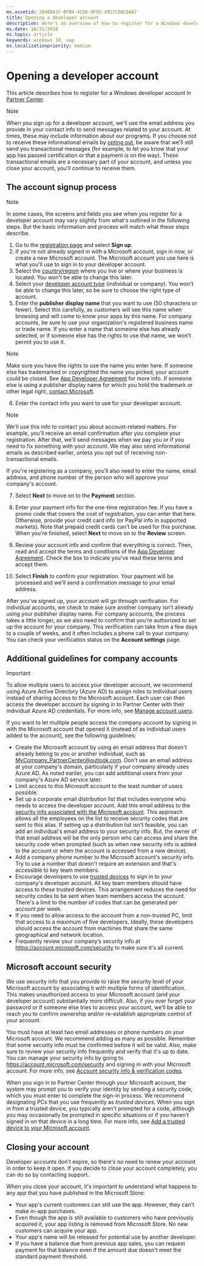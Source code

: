 ```yaml
---
ms.assetid: 284EBA1F-BFB4-4CDA-9F05-4927CDACDAA7
title: Opening a developer account
description: Here's an overview of how to register for a Windows developer account for Microsoft Store and other Microsoft programs in Partner Center.
ms.date: 10/31/2018
ms.topic: article
keywords: windows 10, uwp
ms.localizationpriority: medium
---
```

# Opening a developer account

This article describes how to register for a Windows developer account in [Partner Center](https://partner.microsoft.com/dashboard).

> [!NOTE]
> When you sign up for a developer account, we'll use the email address you provide in your contact info to send messages related to your account. At times, these may include information about our programs. If you choose not to receive these informational emails by [opting out](https://go.microsoft.com/fwlink/p/?LinkId=533280), be aware that we'll still send you transactional messages (for example, to let you know that your app has passed certification or that a payment is on the way). These transactional emails are a necessary part of your account, and unless you close your account, you'll continue to receive them.

## The account signup process

> [!NOTE]
> In some cases, the screens and fields you see when you register for a developer account may vary slightly from what's outlined in the following steps. But the basic information and process will match what these steps describe.

1.  Go to the [registration page](https://go.microsoft.com/fwlink/p/?LinkId=615100) and select **Sign up**.
2.  If you're not already signed in with a Microsoft account, sign in now, or create a new Microsoft account. The Microsoft account you use here is what you'll use to sign in to your developer account.
3.  Select the [country/region](account-types-locations-and-fees.md#developer-account-and-app-submission-markets) where you live or where your business is located. You won't be able to change this later.
4.  Select your [developer account type](account-types-locations-and-fees.md) (individual or company). You won't be able to change this later, so be sure to choose the right type of account.
5.  Enter the **publisher display name** that you want to use (50 characters or fewer). Select this carefully, as customers will see this name when browsing and will come to know your apps by this name. For company accounts, be sure to use your organization's registered business name or trade name. If you enter a name that someone else has already selected, or if someone else has the rights to use that name, we won't permit you to use it.

   > [!NOTE]
   > Make sure you have the rights to use the name you enter here. If someone else has trademarked or copyrighted the name you picked, your account could be closed. See [App Developer Agreement](https://docs.microsoft.com/legal/windows/agreements/app-developer-agreement) for more info. If someone else is using a publisher display name for which you hold the trademark or other legal right, [contact Microsoft](https://go.microsoft.com/fwlink/p/?LinkId=233777).    

6.  Enter the contact info you want to use for your developer account.

   > [!NOTE]
   > We'll use this info to contact you about account-related matters. For example, you'll receive an email confirmation after you complete your registration. After that, we'll send messages when we pay you or if you need to fix something with your account. We may also send informational emails as described earlier, unless you opt out of receiving non-transactional emails.

   If you're registering as a company, you'll also need to enter the name, email address, and phone number of the person who will approve your company's account.

7.  Select **Next** to move on to the **Payment** section.

8.  Enter your payment info for the one-time registration fee. If you have a promo code that covers the cost of registration, you can enter that here. Otherwise, provide your credit card info (or PayPal info in supported markets). Note that prepaid credit cards can't be used for this purchase. When you're finished, select **Next** to move on to the **Review** screen.

9.  Review your account info and confirm that everything is correct. Then, read and accept the terms and conditions of the [App Developer Agreement](https://docs.microsoft.com/legal/windows/agreements/app-developer-agreement). Check the box to indicate you've read these terms and accept them.

10.  Select **Finish** to confirm your registration. Your payment will be processed and we'll send a confirmation message to your email address.

After you've signed up, your account will go through verification. For individual accounts, we check to make sure another company isn't already using your publisher display name. For company accounts, the process takes a little longer, as we also need to confirm that you’re authorized to set up the account for your company. This verification can take from a few days to a couple of weeks, and it often includes a phone call to your company. You can check your verification status on the **Account settings** page.


## Additional guidelines for company accounts

> [!IMPORTANT]
> To allow multiple users to access your developer account, we recommend using Azure Active Directory (Azure AD) to assign roles to individual users instead of sharing access to the Microsoft account. Each user can then access the developer account by signing in to Partner Center with their individual Azure AD credentials. For more info, see [Manage account users](manage-account-users.md).

If you want to let multiple people access the company account by signing in with the Microsoft account that opened it (instead of as individual users added to the account), see the following guidelines:

-   Create the Microsoft account by using an email address that doesn't already belong to you or another individual, such as MyCompany_PartnerCenter@outlook.com. Don't use an email address at your company's domain, particularly if your company already uses Azure AD. As noted earlier, you can add additional users from your company's Azure AD service later.
-   Limit access to this Microsoft account to the least number of users possible.
-   Set up a corporate email distribution list that includes everyone who needs to access the developer account. Add this email address to the [security info associated with the Microsoft account](https://account.microsoft.com/security). This approach allows all the employees on the list to receive security codes that are sent to this alias. If setting up a distribution list isn't feasible, you can add an individual's email address to your security info. But, the owner of that email address will be the only person who can access and share the security code when prompted (such as when new security info is added to the account or when the account is accessed from a new device).
-   Add a company phone number to the Microsoft account's security info. Try to use a number that doesn't require an extension and that's accessible to key team members.
-   Encourage developers to use [trusted devices](https://support.microsoft.com/help/12369/microsoft-account-add-a-trusted-device) to sign in to your company's developer account. All key team members should have access to these trusted devices. This arrangement reduces the need for security codes to be sent when team members access the account. There's a limit to the number of codes that can be generated per account per week.
-   If you need to allow access to the account from a non-trusted PC, limit that access to a maximum of five developers. Ideally, these developers should access the account from machines that share the same geographical and network location.
-   Frequently review your company’s security info at https://account.microsoft.com/security to make sure it's all current.


## Microsoft account security

We use security info that you provide to raise the security level of your Microsoft account by associating it with multiple forms of identification. This makes unauthorized access to your Microsoft account (and your developer account) substantially more difficult. Also, if you ever forget your password or if someone else tries to access your account, we’ll be able to reach you to confirm ownership and/or re-establish appropriate control of your account.

You must have at least two email addresses or phone numbers on your Microsoft account. We recommend adding as many as possible. Remember that some security info must be confirmed before it will be valid. Also, make sure to review your security info frequently and verify that it's up to date. You can manage your security info by going to https://account.microsoft.com/security and signing in with your Microsoft account. For more info, see [Account security info & verification codes](https://support.microsoft.com/help/12428/microsoft-account-security-info-verification-codes).

When you sign in to Partner Center through your Microsoft account, the system may prompt you to verify your identity by sending a security code, which you must enter to complete the sign-in process. We recommend designating PCs that you use frequently as *trusted devices*. When you sign in from a trusted device, you typically aren't prompted for a code, although you may occasionally be prompted in specific situations or if you haven’t signed in on that device in a long time. For more info, see [Add a trusted device to your Microsoft account](https://support.microsoft.com/help/12369/microsoft-account-add-a-trusted-device).


## Closing your account

Developer accounts don't expire, so there's no need to renew your account in order to keep it open. If you decide to close your account completely, you can do so by contacting support.

When you close your account, it's important to understand what happens to any app that you have published in the Microsoft Store:

-   Your app's current customers can still use the app. However, they can't make in-app purchases.
-   Even though the app is still available to customers who have previously acquired it, your app listing is removed from Microsoft Store. No new customers can acquire your app.
-   Your app's name will be released for potential use by another developer.
-   If you have a balance due from previous app sales, you can request payment for that balance even if the amount due doesn't meet the standard payment threshold.
